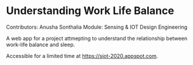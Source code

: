 # Understanding Work Life Balance

Contributors: Anusha Sonthalia
Module: Sensing & IOT Design Engineering 

A web app for a project attmepting to understand the relationship between work-life balance and sleep.

Accessible for a limited time at https://siot-2020.appspot.com.
